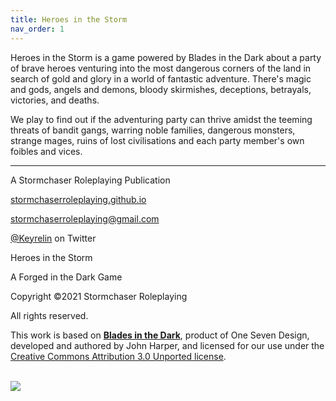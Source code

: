 ```yaml
---
title: Heroes in the Storm
nav_order: 1
---
```


Heroes in the Storm is a game powered by Blades in the Dark about a party of brave heroes venturing into the most dangerous corners of the land in search of gold and glory in a world of fantastic adventure. There's magic and gods, angels and demons, bloody skirmishes, deceptions, betrayals, victories, and deaths.

We play to find out if the adventuring party can thrive amidst the teeming threats of bandit gangs, warring noble families, dangerous monsters, strange mages, ruins of lost civilisations and each party member's own foibles and vices.

---

<p align="center">
  
  A Stormchaser Roleplaying Publication<br>
  
  <a href="https://stormchaser-roleplaying.github.io/">stormchaserroleplaying.github.io</a><br>
  
  <a href="mailto:stormchaserroleplaying@gmail.com">stormchaserroleplaying@gmail.com</a><br>
  
  <a href="https://twitter.com/keyrelin">@Keyrelin</a> on Twitter
  
</p>

<p align="center">
  
  Heroes in the Storm<br>
  
  A Forged in the Dark Game<br>
  
  Copyright ©2021 Stormchaser Roleplaying<br>
  
  All rights reserved.
  
</p>

<p align="center">
  
  This work is based on <a href="http://www.bladesinthedark.com/"><strong>Blades in the Dark</strong></a>, product of One Seven Design, developed and authored by John Harper, and licensed for our use under the <a href="http://creativecommons.org/licenses/by/3.0/">Creative Commons Attribution 3.0 Unported license</a>.<br><br>
  
  <img src='https://bladesinthedark.com/sites/default/files/inline-images/forged_in_the_dark_logo2.png' style='mix-blend-mode:multiply;' />
  
</p>
